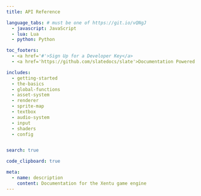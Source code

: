 ```yaml
---
title: API Reference

language_tabs: # must be one of https://git.io/vQNgJ
  - javascript: JavaScript
  - lua: Lua
  - python: Python

toc_footers:
  - <a href='#'>Sign Up for a Developer Key</a>
  - <a href='https://github.com/slatedocs/slate'>Documentation Powered by Slate</a>

includes:
  - getting-started
  - the-basics
  - global-functions
  - asset-system
  - renderer
  - sprite-map
  - textbox
  - audio-system
  - input
  - shaders
  - config


search: true

code_clipboard: true

meta:
  - name: description
    content: Documentation for the Xentu game engine
---
```

